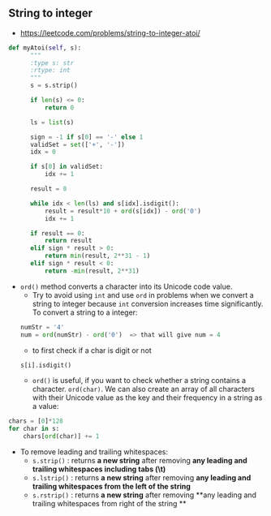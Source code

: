 ## String to integer
- https://leetcode.com/problems/string-to-integer-atoi/
```py
def myAtoi(self, s):
      """
      :type s: str
      :rtype: int
      """
      s = s.strip()

      if len(s) <= 0:
          return 0

      ls = list(s)

      sign = -1 if s[0] == '-' else 1
      validSet = set(['+', '-'])
      idx = 0

      if s[0] in validSet:
          idx += 1

      result = 0

      while idx < len(ls) and s[idx].isdigit():
          result = result*10 + ord(s[idx]) - ord('0')
          idx += 1

      if result == 0:
          return result
      elif sign * result > 0:
          return min(result, 2**31 - 1)
      elif sign * result < 0:
          return -min(result, 2**31)
```
- `ord()` method converts a character into its Unicode code value. 
    - Try to avoid using `int` and use `ord` in problems when we convert a string to integer because `int` conversion increases time significantly. To convert a string to a integer:
    ```py
    numStr = '4'
    num = ord(numStr) - ord('0')  => that will give num = 4
    ```
    - to first check if a char is digit or not
    ```py
    s[i].isdigit()
    ```
    - `ord()` is useful, if you want to check whether a string contains a character. `ord(char)`. We can also create an array of all characters with their Unicode value as the key and their frequency in a string as a value:
```py
chars = [0]*128
for char in s:
    chars[ord(char)] += 1
```
- To remove leading and trailing whitespaces:
    - `s.strip()` : returns **a new string** after removing **any leading and trailing whitespaces including tabs (\t)**
    - `s.lstrip()` : returns **a new string** after removing **any leading and trailing whitespaces from the left of the string**
    - `s.rstrip()` : returns **a new string** after removing **any leading and trailing whitespaces from right of the string **
